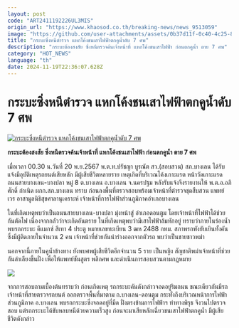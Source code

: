 ```yaml
---
layout: post
code: "ART2411192226UL3MIS"
origin_url: "https://www.khaosod.co.th/breaking-news/news_9513059"
image: "https://github.com/user-attachments/assets/0b37d11f-0c40-4c25-89e8-6c4a789f3e2c"
title: "กระบะซิ่งหนีตำรวจ แหกโค้งชนเสาไฟฟ้าตกคูน้ำดับ 7 ศพ"
description: "กระบะต้องสงสัย ซิ่งหนีตรวจค้นเจ้าหน้าที่ แหกโค้งชนเสาไฟฟ้า ก่อนตกคูน้ำ ตาย 7 ศพ"
category: "HOT_NEWS"
language: "th"
date: 2024-11-19T22:36:07.628Z
---
```


# กระบะซิ่งหนีตำรวจ แหกโค้งชนเสาไฟฟ้าตกคูน้ำดับ 7 ศพ

[![กระบะซิ่งหนีตำรวจ แหกโค้งชนเสาไฟฟ้าตกคูน้ำดับ 7 ศพ](https://www.khaosod.co.th/wpapp/uploads/2024/11/7daed2.jpg "กระบะซิ่งหนีตำรวจ แหกโค้งชนเสาไฟฟ้าตกคูน้ำดับ 7 ศพ")](https://www.khaosod.co.th/wpapp/uploads/2024/11/7daed2.jpg)

**กระบะต้องสงสัย ซิ่งหนีตรวจค้นเจ้าหน้าที่ แหกโค้งชนเสาไฟฟ้า ก่อนตกคูน้ำ ตาย 7 ศพ**

เมื่อเวลา 00.30 น.วันที่ 20 พ.ย.2567 พ.ต.ท.ปรัชญา บูรณัต สว.(สอบสวน) สภ.บางเลน ได้รับแจ้งมีอุบัติเหตุรถยนต์เสียหลัก มีผู้เสียชีวิตหลายราย เหตุเกิดที่บริเวณโค้งเกาะแรต หน้าวัดเกาะแรด ถนนสายบางเลน-บางปลา หมู่ 8 ต.บางเลน อ.บางเลน จ.นครปฐม หลังรับแจ้งจึงรายงานให้ พ.ต.อ.อภิศักดิ์ กำเนิด ผกก.สภ.บางเลน ทราบ ก่อนลงพื้นที่ตรวจสอบพร้อมเจ้าหน้าที่ตำรวจชุดสืบสวน แพทย์เวร อาสามูลนิธิสุขศาลานุเคราะห์ เจ้าหน้าที่การไฟฟ้าส่วนภูมิภาคอำเภอบางเลน

ในที่เกิดเหตุพบว่าเป็นถนนสายบางเลน-บางปลา มุ่งหน้าสู่ อำเภอดอนตูม โดยเจ้าหน้าที่ไฟฟ้าได้ช่วยกันตัดไฟ เนื่องจากกลัวว่าจะเกิดอันตราย ในที่เกิดเหตุพบว่ามีเสาไฟฟ้าล้มหักอยู่ ทราบว่าภายในร่องน้ำ พบรถกระบะ ดีแมกซ์ สีเทา 4 ประตู หมายเลขทะเบียน 3 ฒห 2488 กทม. สภาพรถพังยับเยินทั้งคัน ซึ่งมีผู้ติดภายในจำนวน 2 คน เจ้าหน้าที่ช่วยกันนำร่างออกจากตัวรถ พบว่าเป็นชายชาวพม่า

นอกจากนี้ภายในคูน้ำข้างทาง ยังพบศพผู้เสียชีวิตอีกจำนวน 5 ราย เป็นหญิง สัญชาติพม่าเจ้าหน้าที่ช่วยกันลำเลียงขึ้นฝั่ง เพื่อให้แพทย์ชันสูตร พลิกศพ และดำเนินการสอบสวนตามกฎหมาย

![](https://www.khaosod.co.th/wpapp/uploads/2024/11/1732039653382-696x392.jpg)

จากการสอบถามเบื้องต้นทราบว่า ก่อนเกิดเหตุ รถกระบะคันดังกล่าวจอดอยู่ริมถนน ขณะเดียวกันมีรถเจ้าหน้าที่สายตรวจรถยนต์ ออกตรวจพื้นที่มาตาม ถ.บางเลน-ดอนตูม กระทั่งถึงบริเวณหน้าการไฟฟ้าส่วนภูมิภาค อ.บางเลน พบรถกระบะซึ่งจอดอยู่ที่มืด ฝั่งตรงข้ามการไฟฟ้าฯ ท่าทางพิรุธ จึงวนไปตรวจสอบ แต่รถกระบะได้ขับหลบหนีด้วยความเร็วสูง ก่อนจะมาเสียหลักเฉี่ยวชนเสาไฟฟ้าตกคูน้ำ มีผู้เสียชีวิตดังกล่าว